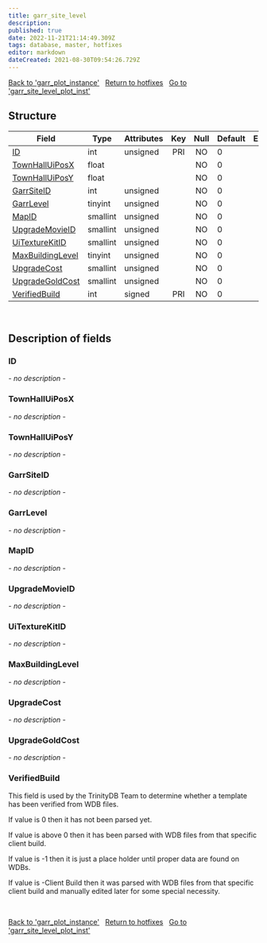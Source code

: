 ```yaml
---
title: garr_site_level
description: 
published: true
date: 2022-11-21T21:14:49.309Z
tags: database, master, hotfixes
editor: markdown
dateCreated: 2021-08-30T09:54:26.729Z
---
```


<a href="https://trinitycore.info/en/database/master/hotfixes/garr_plot_instance" class="mt-5 v-btn v-btn--depressed v-btn--flat v-btn--outlined theme--light v-size--default darkblue--text text--lighten-3"><span class="v-btn__content"><i aria-hidden="true" class="v-icon notranslate v-icon--left mdi mdi-arrow-left theme--light"></i><span>Back to 'garr_plot_instance'</span></span></a>&nbsp;&nbsp;&nbsp;<a href="https://trinitycore.info/en/database/master/hotfixes/home" class="mt-5 v-btn v-btn--depressed v-btn--flat v-btn--outlined theme--light v-size--default darkblue--text text--lighten-3"><span class="v-btn__content"><i aria-hidden="true" class="v-icon notranslate v-icon--left mdi mdi-home-outline theme--light"></i><span>Return to hotfixes</span></span></a>&nbsp;&nbsp;&nbsp;<a href="https://trinitycore.info/en/database/master/hotfixes/garr_site_level_plot_inst" class="mt-5 v-btn v-btn--depressed v-btn--flat v-btn--outlined theme--light v-size--default darkblue--text text--lighten-3"><span class="v-btn__content"><span>Go to 'garr_site_level_plot_inst'</span><i aria-hidden="true" class="v-icon notranslate v-icon--right mdi mdi-arrow-right theme--light"></i></span></a>

## Structure

| Field | Type | Attributes | Key | Null | Default | Extra | Comment |
| --- | --- | --- | :---: | :---: | --- | --- | --- |
| [ID](#id-alt) | int | unsigned | PRI | NO | 0 |  |  |
| [TownHallUiPosX](#townhalluiposx) | float |  |  | NO | 0 |  |  |
| [TownHallUiPosY](#townhalluiposy) | float |  |  | NO | 0 |  |  |
| [GarrSiteID](#garrsiteid) | int | unsigned |  | NO | 0 |  |  |
| [GarrLevel](#garrlevel) | tinyint | unsigned |  | NO | 0 |  |  |
| [MapID](#mapid) | smallint | unsigned |  | NO | 0 |  |  |
| [UpgradeMovieID](#upgrademovieid) | smallint | unsigned |  | NO | 0 |  |  |
| [UiTextureKitID](#uitexturekitid) | smallint | unsigned |  | NO | 0 |  |  |
| [MaxBuildingLevel](#maxbuildinglevel) | tinyint | unsigned |  | NO | 0 |  |  |
| [UpgradeCost](#upgradecost) | smallint | unsigned |  | NO | 0 |  |  |
| [UpgradeGoldCost](#upgradegoldcost) | smallint | unsigned |  | NO | 0 |  |  |
| [VerifiedBuild](#verifiedbuild) | int | signed | PRI | NO | 0 |  |  |
&nbsp;
## Description of fields

### ID <!-- {#id-alt} -->
*- no description -*
&nbsp;

### TownHallUiPosX
*- no description -*
&nbsp;

### TownHallUiPosY
*- no description -*
&nbsp;

### GarrSiteID
*- no description -*
&nbsp;

### GarrLevel
*- no description -*
&nbsp;

### MapID
*- no description -*
&nbsp;

### UpgradeMovieID
*- no description -*
&nbsp;

### UiTextureKitID
*- no description -*
&nbsp;

### MaxBuildingLevel
*- no description -*
&nbsp;

### UpgradeCost
*- no description -*
&nbsp;

### UpgradeGoldCost
*- no description -*
&nbsp;

### VerifiedBuild
This field is used by the TrinityDB Team to determine whether a template has been verified from WDB files.

If value is 0 then it has not been parsed yet.

If value is above 0 then it has been parsed with WDB files from that specific client build.

If value is -1 then it is just a place holder until proper data are found on WDBs.

If value is -Client Build then it was parsed with WDB files from that specific client build and manually edited later for some special necessity.

&nbsp;

<a href="https://trinitycore.info/en/database/master/hotfixes/garr_plot_instance" class="mt-5 v-btn v-btn--depressed v-btn--flat v-btn--outlined theme--light v-size--default darkblue--text text--lighten-3"><span class="v-btn__content"><i aria-hidden="true" class="v-icon notranslate v-icon--left mdi mdi-arrow-left theme--light"></i><span>Back to 'garr_plot_instance'</span></span></a>&nbsp;&nbsp;&nbsp;<a href="https://trinitycore.info/en/database/master/hotfixes/home" class="mt-5 v-btn v-btn--depressed v-btn--flat v-btn--outlined theme--light v-size--default darkblue--text text--lighten-3"><span class="v-btn__content"><i aria-hidden="true" class="v-icon notranslate v-icon--left mdi mdi-home-outline theme--light"></i><span>Return to hotfixes</span></span></a>&nbsp;&nbsp;&nbsp;<a href="https://trinitycore.info/en/database/master/hotfixes/garr_site_level_plot_inst" class="mt-5 v-btn v-btn--depressed v-btn--flat v-btn--outlined theme--light v-size--default darkblue--text text--lighten-3"><span class="v-btn__content"><span>Go to 'garr_site_level_plot_inst'</span><i aria-hidden="true" class="v-icon notranslate v-icon--right mdi mdi-arrow-right theme--light"></i></span></a>

